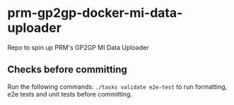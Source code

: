 # prm-gp2gp-docker-mi-data-uploader

Repo to spin up PRM's GP2GP MI Data Uploader

## Checks before committing

Run the following commands: `./tasks validate e2e-test` to run formatting, e2e tests and unit tests before committing.
